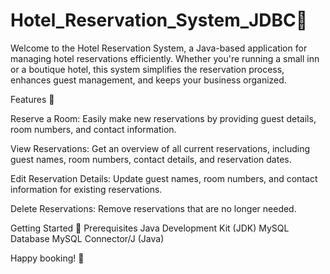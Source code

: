 # Hotel_Reservation_System_JDBC🏨
Welcome to the Hotel Reservation System, a Java-based application for managing hotel reservations efficiently. Whether you're running a small inn or a boutique hotel, this system simplifies the reservation process, enhances guest management, and keeps your business organized.

Features 🌟

Reserve a Room: Easily make new reservations by providing guest details, room numbers, and contact information.

View Reservations: Get an overview of all current reservations, including guest names, room numbers, contact details, and reservation dates.

Edit Reservation Details: Update guest names, room numbers, and contact information for existing reservations.

Delete Reservations: Remove reservations that are no longer needed.

Getting Started 🚀
Prerequisites
Java Development Kit (JDK)
MySQL Database
MySQL Connector/J (Java)

Happy booking! 🌆
